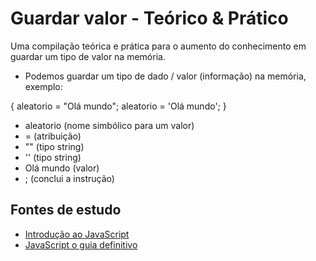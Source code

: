# Guardar valor - Teórico & Prático
Uma compilação teórica e prática para o aumento do conhecimento em guardar um tipo de valor na memória.

- Podemos guardar um tipo de dado / valor (informação) na memória, exemplo:

{
  aleatorio = "Olá mundo";
  aleatorio = 'Olá mundo';
}

* aleatorio  (nome simbólico para um valor)
* =          (atribuição)
* ""         (tipo string)
* ''         (tipo string)
* Olá mundo  (valor)
* ;          (conclui a instrução)

## Fontes de estudo
- [Introdução ao JavaScript](https://www.udemy.com/course/introducao-ao-javascript/)
- [JavaScript o guia definitivo](https://www.submarino.com.br/produto/112167569)
